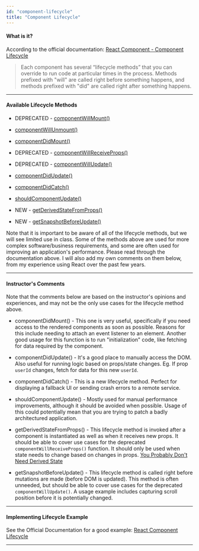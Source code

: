 ```yaml
---
id: "component-lifecycle"
title: "Component Lifecycle"
---
```


#### What is it?

According to the official documentation: [React Component - Component Lifecycle](https://reactjs.org/docs/react-component.html#the-component-lifecycle)

> Each component has several “lifecycle methods” that you can override to run code at particular times in the process. Methods prefixed with "will" are called right before something happens, and methods prefixed with "did" are called right after something happens.

---

#### Available Lifecycle Methods

- DEPRECATED - [componentWillMount()](https://reactjs.org/docs/react-component.html#componentwillmount)

- [componentWillUnmount()](https://reactjs.org/docs/react-component.html#componentwillunmount)

- [componentDidMount()](https://reactjs.org/docs/react-component.html#componentdidmount)

- DEPRECATED - [componentWillReceiveProps()](https://reactjs.org/docs/react-component.html#componentwillreceiveprops)

- DEPRECATED - [componentWillUpdate()](https://reactjs.org/docs/react-component.html#componentwillupdate)

- [componentDidUpdate()](https://reactjs.org/docs/react-component.html#componentdidupdate)

- [componentDidCatch()](https://reactjs.org/docs/react-component.html#componentdidcatch)

- [shouldComponentUpdate()](https://reactjs.org/docs/react-component.html#shouldcomponentupdate)

- NEW - [getDerivedStateFromProps()](https://reactjs.org/blog/2018/03/27/update-on-async-rendering.html#new-lifecycle-getderivedstatefromprops)

- NEW - [getSnapshotBeforeUpdate()](https://reactjs.org/blog/2018/03/27/update-on-async-rendering.html#new-lifecycle-getsnapshotbeforeupdate)

Note that it is important to be aware of all of the lifecycle methods, but we will see limited use in class. Some of the methods above are used for more complex software/business requirements, and some are often used for improving an application's performance. Please read through the documentation above. I will also add my own comments on them below, from my experience using React over the past few years.

---

#### Instructor's Comments

Note that the comments below are based on the instructor's opinions and experiences, and may not be the only use cases for the lifecycle method above.

- componentDidMount() - This one is very useful, specifically if you need access to the rendered components as soon as possible. Reasons for this include needing to attach an event listener to an element. Another good usage for this function is to run "initialization" code, like fetching for data required by the component.

- componentDidUpdate() - It's a good place to manually access the DOM. Also useful for running logic based on props/state changes. Eg. If prop `userId` changes, fetch for data for this new `userId`.

- componentDidCatch() - This is a new lifecycle method. Perfect for displaying a fallback UI or sending crash errors to a remote service.

- shouldComponentUpdate() - Mostly used for manual performance improvements, although it should be avoided when possible. Usage of this could potentially mean that you are trying to patch a badly architectured application.

- getDerivedStateFromProps() - This lifecycle method is invoked after a component is instantiated as well as when it receives new props. It should be able to cover use cases for the deprecated `componentWillReceiveProps()` function. It should only be used when state needs to change based on changes in props.
[You Probably Don't Need Derived State](https://reactjs.org/blog/2018/06/07/you-probably-dont-need-derived-state.html)

- getSnapshotBeforeUpdate() - This lifecycle method is called right before mutations are made (before DOM is updated). This method is often unneeded, but should be able to cover use cases for the deprecated `componentWillUpdate()`. A usage example includes capturing scroll position before it is potentially changed.

---

#### Implementing Lifecycle Example

See the Official Documentation for a good example: [React Component Lifecycle](https://reactjs.org/docs/state-and-lifecycle.html)

---
